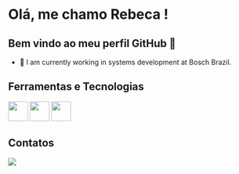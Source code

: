 # Olá, me chamo Rebeca ! 
## Bem vindo ao meu perfil GitHub 👋

- 🔭 I am currently working in systems development at Bosch Brazil.

## Ferramentas e Tecnologias
<img loading="lazy" src="https://cdn.jsdelivr.net/gh/devicons/devicon@latest/icons/canva/canva-original.svg" width="40" height="40"/> <img loading="lazy" src="https://cdn.jsdelivr.net/gh/devicons/devicon@latest/icons/java/java-original-wordmark.svg" width="40" height="40"/> <img loading="lazy" src="https://cdn.jsdelivr.net/gh/devicons/devicon@latest/icons/python/python-original.svg" width="40" height="40"/>

## Contatos
<div>
  <a href="https://www.linkedin.com/in/rebeca-preza-5b157a357/" target="_blank">
    <img loading="lazy" src="https://img.shields.io/badge/-LinkedIn-%230077B5?style=for-the-badge&logo=linkedin&logoColor=white">
  </a>
</div>


